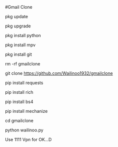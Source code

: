 #Gmail Clone

pkg update

pkg upgrade 

pkg install python

pkg install mpv

pkg install git 

rm -rf gmailclone

git clone https://github.com/Wailinoo1932/gmailclone

pip install requests

pip install rich 

pip install bs4

pip install mechanize

cd gmailclone

python wailinoo.py

Use 1111 Vpn for OK...D
